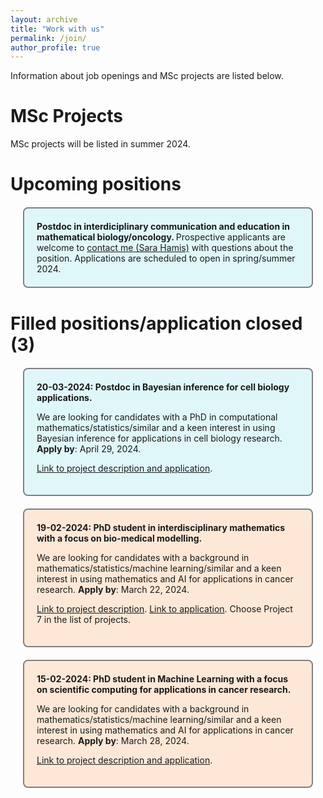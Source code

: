 ```yaml
---
layout: archive
title: "Work with us"
permalink: /join/
author_profile: true
---
```


Information about job openings and MSc projects are listed below.
  
# MSc Projects
MSc projects will be listed in summer 2024.

# Upcoming positions 

<div style="background-color: #e0f7fa; border: 2px solid gray; border-radius: 8px; padding: 20px; margin: 20px;">
<strong> Postdoc in interdiciplinary communication and education in mathematical biology/oncology. </strong>
Prospective applicants are welcome to <a href="https://sarahamis.github.io/contact/">contact me (Sara Hamis)</a> with questions about the position. Applications are scheduled to open in spring/summer 2024. 
</div>


# Filled positions/application closed (3)

<div style="background-color: #e0f7fa; border: 2px solid gray; border-radius: 8px; padding: 20px; margin: 20px;">
<strong> 20-03-2024: Postdoc in Bayesian inference for cell biology applications.</strong> 
<p>
We are looking for candidates with a PhD in computational mathematics/statistics/similar and a keen interest in using Bayesian inference for applications in cell biology research. <b>Apply by</b>: April 29, 2024.<br>
</p>  
<p>  
<a href="https://www.jobb.uu.se/details/?positionId=709844">Link to project description and application</a>.    
</p>
</div>

<div style="background-color: #FDE8D7; border: 2px solid gray; border-radius: 8px; padding: 20px; margin: 20px;">
<strong> 19-02-2024: PhD student in interdisciplinary mathematics with a focus on bio-medical modelling. </strong>   
<p> We are looking for candidates with a background in mathematics/statistics/machine learning/similar and a keen interest in using mathematics and AI for applications in cancer research. <b>Apply by</b>: March 22, 2024.<br>
</p>  
<p>
<a href="https://www.math.uu.se/digitalAssets/1078/c_1078262-l_3-k_7-hamis-engblom-sjogren-akerrenogren-integrating-mathematical-models-with-sparse-time-series-data-to.pdf"> Link to project description</a>. <a href="https://www.math.uu.se/the-department/vacant-positions/?positionId=702358"> Link to application</a>. Choose Project 7 in the list of projects.
</p>
</div>

<div style="background-color: #FDE8D7; border: 2px solid gray; border-radius: 8px; padding: 20px; margin: 20px;">
<strong> 15-02-2024: PhD student in Machine Learning with a focus on scientific computing for applications in cancer research.</strong>
<p> We are looking for candidates with a background in mathematics/statistics/machine learning/similar and a keen interest in using mathematics and AI for applications in cancer research. <b>Apply by</b>: March 28, 2024.<br>
</p> 
<p>
<a href="https://www.jobb.uu.se/details/?positionId=701887">Link to project description and application</a>.    
</p>
</div>

